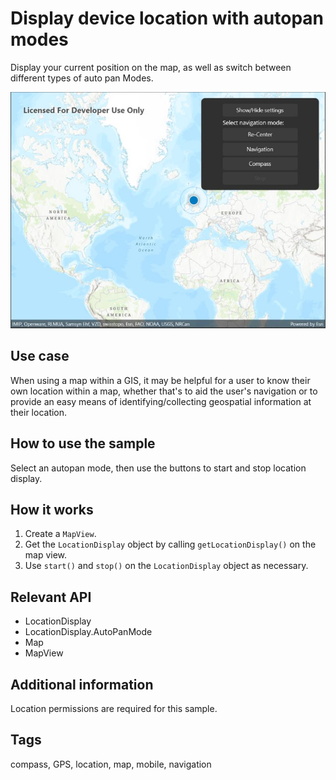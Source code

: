 # Display device location with autopan modes

Display your current position on the map, as well as switch between different types of auto pan Modes.

![Image of display device location with autopan modes](displaydevicelocation.jpg)

## Use case

When using a map within a GIS, it may be helpful for a user to know their own location within a map, whether that's to aid the user's navigation or to provide an easy means of identifying/collecting geospatial information at their location.

## How to use the sample

Select an autopan mode, then use the buttons to start and stop location display.

## How it works

1. Create a `MapView`.
2. Get the `LocationDisplay` object by calling `getLocationDisplay()` on the map view.
3. Use `start()` and `stop()` on the `LocationDisplay` object as necessary.

## Relevant API

* LocationDisplay
* LocationDisplay.AutoPanMode
* Map
* MapView

## Additional information

Location permissions are required for this sample.

## Tags

compass, GPS, location, map, mobile, navigation
